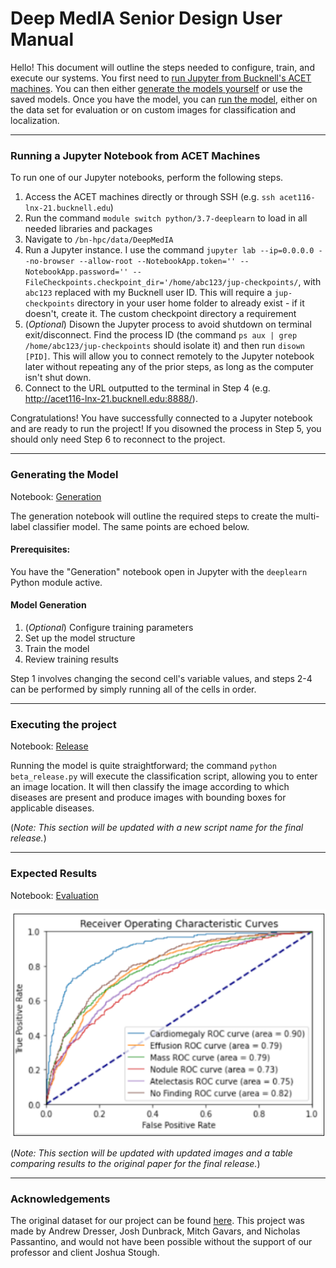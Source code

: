 # Deep MedIA Senior Design User Manual


Hello! This document will outline the steps needed to configure, train, and execute our systems. You first need to [run Jupyter from Bucknell's ACET machines](#ACET). You can then either [generate the models yourself](#generation) or use the saved models. Once you have the model, you can [run the model](#execution), either on the data set for evaluation or on custom images for classification and localization.

---
### Running a Jupyter Notebook from ACET Machines<a name="ACET"></a>
To run one of our Jupyter notebooks, perform the following steps.

1. Access the ACET machines directly or through SSH (e.g. `ssh acet116-lnx-21.bucknell.edu`)
2. Run the command `module switch python/3.7-deeplearn` to load in all needed libraries and packages
3. Navigate to `/bn-hpc/data/DeepMedIA`
4. Run a Jupyter instance. I use the command `jupyter lab --ip=0.0.0.0 --no-browser --allow-root --NotebookApp.token='' --NotebookApp.password='' --FileCheckpoints.checkpoint_dir='/home/abc123/jup-checkpoints/`, with `abc123` replaced with my Bucknell user ID. This will require a `jup-checkpoints` directory in your user home folder to already exist - if it doesn't, create it. The custom checkpoint directory a requirement 
5. (_Optional_) Disown the Jupyter process to avoid shutdown on terminal exit/disconnect. Find the process ID (the command `ps aux | grep /home/abc123/jup-checkpoints` should isolate it) and then run `disown [PID]`. This will allow you to connect remotely to the Jupyter notebook later without repeating any of the prior steps, as long as the computer isn't shut down.
6. Connect to the URL outputted to the terminal in Step 4 (e.g. http://acet116-lnx-21.bucknell.edu:8888/).

Congratulations! You have successfully connected to a Jupyter notebook and are ready to run the project! If you disowned the process in Step 5, you should only need Step 6 to reconnect to the project.

---

### Generating the Model<a name="generation"></a>

Notebook: [Generation](./src/training_testing/multi_label_classifier_clean.ipynb)

The generation notebook will outline the required steps to create the multi-label classifier model. The same points are echoed below.

#### Prerequisites:
You have the "Generation" notebook open in Jupyter with the `deeplearn` Python module active.

#### Model Generation
1. (_Optional_) Configure training parameters
2. Set up the model structure
3. Train the model
4. Review training results

Step 1 involves changing the second cell's variable values, and steps 2-4 can be performed by simply running all of the cells in order.

---

### Executing the project
Notebook: [Release](./src/beta_release.ipynb) <a name="execution"></a>

Running the model is quite straightforward; the command `python beta_release.py` will execute the classification script, allowing you to enter an image location. It will then classify the image according to which diseases are present and produce images with bounding boxes for applicable diseases. 

(_Note: This section will be updated with a new script name for the final release._)

---

### Expected Results
Notebook: [Evaluation](./src/training_testing/multi_label_class_roc.ipynb)



![Graph of the ROC curves](./visualizations/auroc_multi.png)

(_Note: This section will be updated with updated images and a table comparing results to the original paper for the final release._)

---

### Acknowledgements
The original dataset for our project can be found [here](https://www.kaggle.com/nih-chest-xrays/data).
This project was made by Andrew Dresser, Josh Dunbrack, Mitch Gavars, and Nicholas Passantino, and would not have been possible without the support of our professor and client Joshua Stough.